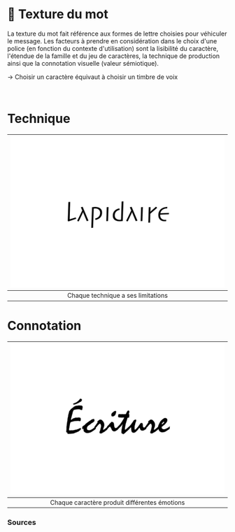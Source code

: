# 🎨 Texture du mot

La texture du mot fait référence aux formes de lettre choisies pour véhiculer le message. Les facteurs à prendre en considération dans le choix d'une police (en fonction du contexte d'utilisation) sont la lisibilité du caractère, l'étendue de la famille et du jeu de caractères, la technique de production ainsi que la connotation visuelle (valeur sémiotique).

→ Choisir un caractère équivaut à choisir un timbre de voix
  
&nbsp;

# Technique  

|![](links/0-Mot15.gif) |
|:---:|
| Chaque technique a ses limitations |

# Connotation  

|![](links/0-Mot2.gif) |
|:---:|
| Chaque caractère produit différentes émotions |

### Sources

<!-- - **Prénom Nom**  
  *Titre*, 0000 -->

<!-- [^1]: Adrian Frutiger, *Type, Sign, Symbol*, 1980 -->

